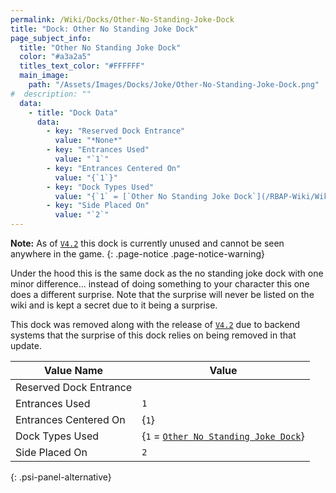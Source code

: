 ```yaml
---
permalink: /Wiki/Docks/Other-No-Standing-Joke-Dock
title: "Dock: Other No Standing Joke Dock"
page_subject_info:
  title: "Other No Standing Joke Dock"
  color: "#a3a2a5"
  titles_text_color: "#FFFFFF"
  main_image:
    path: "/Assets/Images/Docks/Joke/Other-No-Standing-Joke-Dock.png"
#  description: ""
  data:
    - title: "Dock Data"
      data:
        - key: "Reserved Dock Entrance"
          value: "*None*"
        - key: "Entrances Used"
          value: "`1`"
        - key: "Entrances Centered On"
          value: "{`1`}"
        - key: "Dock Types Used"
          value: "{`1` = [`Other No Standing Joke Dock`](/RBAP-Wiki/Wiki/Dock-Types/Other-No-Standing-Joke-Dock)}"
        - key: "Side Placed On"
          value: "`2`"
---
```


**Note:** As of [`V4.2`](/RBAP-Wiki/Posts/Update-Log/4-2-0) this dock is currently unused and cannot be seen anywhere in the game.
{: .page-notice .page-notice-warning}

Under the hood this is the same dock as the no standing joke dock with one minor difference... instead of doing something to your character this one does a different surprise. Note that the surprise will never be listed on the wiki and is kept a secret due to it being a surprise.

This dock was removed along with the release of [`V4.2`](/RBAP-Wiki/Posts/Update-Log/4-2-0) due to backend systems that the surprise of this dock relies on being removed in that update.

| Value Name             | Value |
|-|-|
| Reserved Dock Entrance |  |
| Entrances Used         | `1` |
| Entrances Centered On  | {`1`} |
| Dock Types Used        | {`1` = [`Other No Standing Joke Dock`](/RBAP-Wiki/Wiki/Dock-Types/Other-No-Standing-Joke-Dock)} |
| Side Placed On         | `2` |
{: .psi-panel-alternative}

<img class="dock-image" src="/RBAP-Wiki/Assets/Images/Docks/Joke/Other-No-Standing-Joke-Dock.png" alt="">